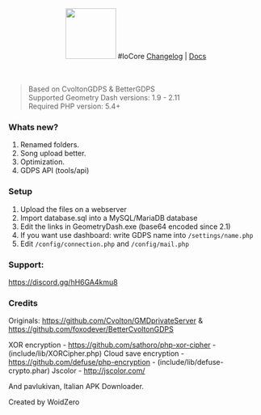  <div align="center">
 <img src="https://woidzero.xyz/assets/iocore.png" width="100">
  #IoCore
  <a href="https://woidzero.xyz/articles/iocore/changelog.html">Changelog</a> | <a href="https://woidzero.xyz/articles/iocore/docs.html">Docs</a></br></br></br>
</div>

> Based on CvoltonGDPS & BetterGDPS</br>
> Supported Geometry Dash versions: 1.9 - 2.11</br>
> Required PHP version: 5.4+</br>

### Whats new?
1) Renamed folders.
2) Song upload better.
3) Optimization.
4) GDPS API (tools/api)

### Setup
1) Upload the files on a webserver
2) Import database.sql into a MySQL/MariaDB database
3) Edit the links in GeometryDash.exe (base64 encoded since 2.1)
4) If you want use dashboard: write GDPS name into `/settings/name.php`
5) Edit `/config/connection.php` and `/config/mail.php`

### Support:
https://discord.gg/hH6GA4kmu8

### Credits
Originals: https://github.com/Cvolton/GMDprivateServer & https://github.com/foxodever/BetterCvoltonGDPS

XOR encryption - https://github.com/sathoro/php-xor-cipher - (include/lib/XORCipher.php)
Cloud save encryption - https://github.com/defuse/php-encryption - (include/lib/defuse-crypto.phar)
Jscolor - http://jscolor.com/

And pavlukivan, Italian APK Downloader.


Created by WoidZero
